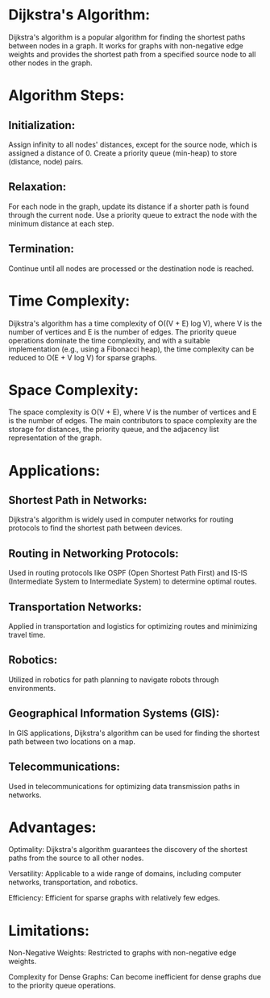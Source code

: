 
# Dijkstra's Algorithm:
Dijkstra's algorithm is a popular algorithm for finding the shortest paths between nodes in a graph. It works for graphs with non-negative edge weights and provides the shortest path from a specified source node to all other nodes in the graph.

# Algorithm Steps:

## Initialization:
Assign infinity to all nodes' distances, except for the source node, which is assigned a distance of 0.
Create a priority queue (min-heap) to store (distance, node) pairs.

## Relaxation:
For each node in the graph, update its distance if a shorter path is found through the current node.
Use a priority queue to extract the node with the minimum distance at each step.

## Termination:
Continue until all nodes are processed or the destination node is reached.


# Time Complexity:
Dijkstra's algorithm has a time complexity of O((V + E) log V), where V is the number of vertices and E is the number of edges.
The priority queue operations dominate the time complexity, and with a suitable implementation (e.g., using a Fibonacci heap), the time complexity can be reduced to O(E + V log V) for sparse graphs.



# Space Complexity:
The space complexity is O(V + E), where V is the number of vertices and E is the number of edges.
The main contributors to space complexity are the storage for distances, the priority queue, and the adjacency list representation of the graph.



# Applications:


## Shortest Path in Networks:
Dijkstra's algorithm is widely used in computer networks for routing protocols to find the shortest path between devices.

## Routing in Networking Protocols:
Used in routing protocols like OSPF (Open Shortest Path First) and IS-IS (Intermediate System to Intermediate System) to determine optimal routes.

## Transportation Networks:
Applied in transportation and logistics for optimizing routes and minimizing travel time.

## Robotics:
Utilized in robotics for path planning to navigate robots through environments.

## Geographical Information Systems (GIS):

In GIS applications, Dijkstra's algorithm can be used for finding the shortest path between two locations on a map.

## Telecommunications:
Used in telecommunications for optimizing data transmission paths in networks.



# Advantages:

Optimality:
Dijkstra's algorithm guarantees the discovery of the shortest paths from the source to all other nodes.

Versatility:
Applicable to a wide range of domains, including computer networks, transportation, and robotics.

Efficiency:
Efficient for sparse graphs with relatively few edges.



# Limitations:

Non-Negative Weights:
Restricted to graphs with non-negative edge weights.

Complexity for Dense Graphs:
Can become inefficient for dense graphs due to the priority queue operations.
